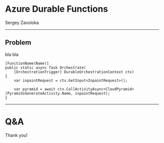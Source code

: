 # Azure Durable Functions

Sergey Zavoloka

---

## Problem
bla bla
```CSharp
[FunctionName(Name)]
public static async Task Orchestrate(
    [OrchestrationTrigger] DurableOrchestrationContext ctx)
{
    var inpaintRequest = ctx.GetInput<InpaintRequest>();

    var pyramid = await ctx.CallActivityAsync<CloudPyramid>(PyramidsGenerateActivity.Name, inpaintRequest);
}
```

---

# Q&A
Thank you!
